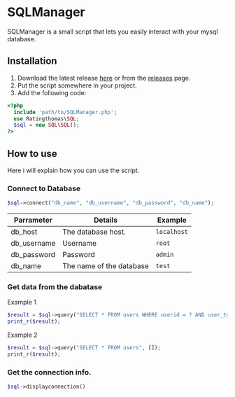 # SQLManager
SQLManager is a small script that lets you easily interact with your mysql database.

## Installation
1. Download the latest release [here]() or from the [releases](https://github.com/Ratingthomas/sqlmanager/releases) page.
2. Put the script somewhere in your project.
3. Add the following code:
```php
<?php
  include 'path/to/SQLManager.php';
  use Ratingthomas\SQL;
  $sql = new SQL\SQL();
?>
```

## How to use
Here i will explain how you can use the script.

### Connect to Database
```php
$sql->connect("db_name", "db_username", "db_password", "db_name");
```
| Parrameter  | Details                  | Example     |
|-------------|--------------------------|-------------|
| db_host     | The database host.       | `localhost` |
| db_username | Username                 | `root`      |
| db_password | Password                 | `admin`     |
| db_name     | The name of the database | `test`      |

### Get data from the dabatase
Example 1
```php
$result = $sql->query("SELECT * FROM users WHERE userid = ? AND user_type = ?", ['1', 'superadmin']);
print_r($result);
```
Example 2
```php
$result = $sql->query("SELECT * FROM users", []);
print_r($result);
```
### Get the connection info.
```php
$sql->displayconnection()
```
